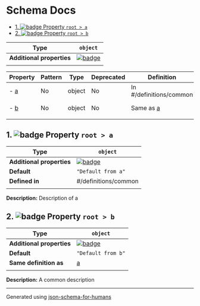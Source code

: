 # Schema Docs

- [1. ![badge](https://img.shields.io/badge/Optional-yellow) Property `root > a`](#a)
- [2. ![badge](https://img.shields.io/badge/Optional-yellow) Property `root > b`](#b)

| Type                      | `object`                                                                                                            |
| ------------------------- | ------------------------------------------------------------------------------------------------------------------- |
| **Additional properties** | [![badge](https://img.shields.io/badge/Any+type-allowed-green)](# "Additional Properties of any type are allowed.") |
|                           |                                                                                                                     |

| Property   | Pattern | Type   | Deprecated | Definition              | Title/Description    |
| ---------- | ------- | ------ | ---------- | ----------------------- | -------------------- |
| - [a](#a ) | No      | object | No         | In #/definitions/common | Description of a     |
| - [b](#b ) | No      | object | No         | Same as [a](#a )        | A common description |
|            |         |        |            |                         |                      |

## <a name="a"></a>1. ![badge](https://img.shields.io/badge/Optional-yellow) Property `root > a`

| Type                      | `object`                                                                                                            |
| ------------------------- | ------------------------------------------------------------------------------------------------------------------- |
| **Additional properties** | [![badge](https://img.shields.io/badge/Any+type-allowed-green)](# "Additional Properties of any type are allowed.") |
| **Default**               | `"Default from a"`                                                                                                  |
| **Defined in**            | #/definitions/common                                                                                                |
|                           |                                                                                                                     |

**Description:** Description of a

## <a name="b"></a>2. ![badge](https://img.shields.io/badge/Optional-yellow) Property `root > b`

| Type                      | `object`                                                                                                            |
| ------------------------- | ------------------------------------------------------------------------------------------------------------------- |
| **Additional properties** | [![badge](https://img.shields.io/badge/Any+type-allowed-green)](# "Additional Properties of any type are allowed.") |
| **Default**               | `"Default from b"`                                                                                                  |
| **Same definition as**    | [a](#a)                                                                                                             |
|                           |                                                                                                                     |

**Description:** A common description

----------------------------------------------------------------------------------------------------------------------------
Generated using [json-schema-for-humans](https://github.com/coveooss/json-schema-for-humans)